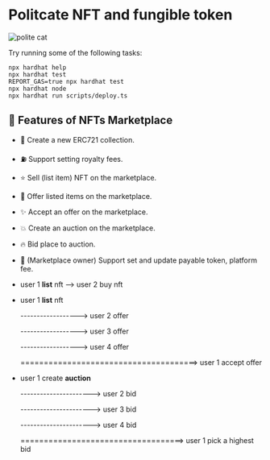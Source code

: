 # Politcate NFT and fungible token

![polite cat](https://m.media-amazon.com/images/I/41Ig3RzfNiL._SR600%2C315_PIWhiteStrip%2CBottomLeft%2C0%2C35_SCLZZZZZZZ_FMpng_BG255%2C255%2C255.jpg)

Try running some of the following tasks:

```shell
npx hardhat help
npx hardhat test
REPORT_GAS=true npx hardhat test
npx hardhat node
npx hardhat run scripts/deploy.ts
```

## 🚀 Features of NFTs Marketplace

- 🔨 Create a new ERC721 collection.
- ⛽ Support setting royalty fees.
- ⭐ Sell (list item) NFT on the marketplace.
- 🌟 Offer listed items on the marketplace.
- ✨ Accept an offer on the marketplace.
- 💥 Create an auction on the marketplace.
- 🔥 Bid place to auction.
- 🏰 (Marketplace owner) Support set and update payable token, platform fee.

- user 1 **list** nft --> user 2 buy nft

- user 1 **list** nft

  ------------------> user 2 offer

  ------------------> user 3 offer

  ------------------> user 4 offer

  ======================================> user 1 accept offer

- user 1 create **auction**

  ----------------------> user 2 bid

  ----------------------> user 3 bid

  ----------------------> user 4 bid

  ===================================> user 1 pick a highest bid
